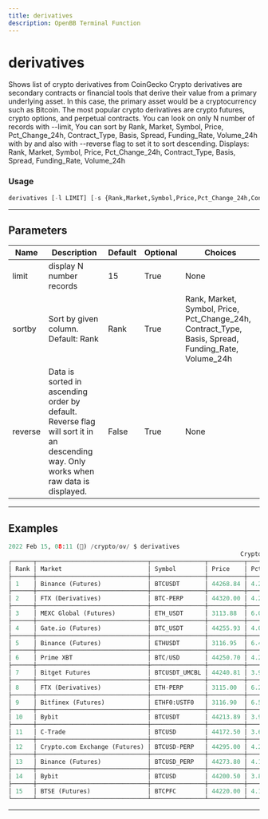 ```yaml
---
title: derivatives
description: OpenBB Terminal Function
---
```


# derivatives

Shows list of crypto derivatives from CoinGecko Crypto derivatives are secondary contracts or financial tools that derive their value from a primary underlying asset. In this case, the primary asset would be a cryptocurrency such as Bitcoin. The most popular crypto derivatives are crypto futures, crypto options, and perpetual contracts. You can look on only N number of records with --limit, You can sort by Rank, Market, Symbol, Price, Pct_Change_24h, Contract_Type, Basis, Spread, Funding_Rate, Volume_24h with by and also with --reverse flag to set it to sort descending. Displays: Rank, Market, Symbol, Price, Pct_Change_24h, Contract_Type, Basis, Spread, Funding_Rate, Volume_24h

### Usage

```python
derivatives [-l LIMIT] [-s {Rank,Market,Symbol,Price,Pct_Change_24h,Contract_Type,Basis,Spread,Funding_Rate,Volume_24h}] [-r]
```

---

## Parameters

| Name | Description | Default | Optional | Choices |
| ---- | ----------- | ------- | -------- | ------- |
| limit | display N number records | 15 | True | None |
| sortby | Sort by given column. Default: Rank | Rank | True | Rank, Market, Symbol, Price, Pct_Change_24h, Contract_Type, Basis, Spread, Funding_Rate, Volume_24h |
| reverse | Data is sorted in ascending order by default. Reverse flag will sort it in an descending way. Only works when raw data is displayed. | False | True | None |


---

## Examples

```python
2022 Feb 15, 08:11 (🦋) /crypto/ov/ $ derivatives
                                                                 Crypto Derivatives
┌──────┬───────────────────────────────┬───────────────┬──────────┬────────────────┬───────────────┬───────┬────────┬──────────────┬────────────────┐
│ Rank │ Market                        │ Symbol        │ Price    │ Pct_Change_24h │ Contract_Type │ Basis │ Spread │ Funding_Rate │ Volume_24h     │
├──────┼───────────────────────────────┼───────────────┼──────────┼────────────────┼───────────────┼───────┼────────┼──────────────┼────────────────┤
│ 1    │ Binance (Futures)             │ BTCUSDT       │ 44268.84 │ 4.20           │ perpetual     │ 0.02  │ 0.01   │ -0.01        │ 14058514627.71 │
├──────┼───────────────────────────────┼───────────────┼──────────┼────────────────┼───────────────┼───────┼────────┼──────────────┼────────────────┤
│ 2    │ FTX (Derivatives)             │ BTC-PERP      │ 44320.00 │ 4.26           │ perpetual     │ -0.07 │ 0.01   │ 0.05         │ 3855173273.68  │
├──────┼───────────────────────────────┼───────────────┼──────────┼────────────────┼───────────────┼───────┼────────┼──────────────┼────────────────┤
│ 3    │ MEXC Global (Futures)         │ ETH_USDT      │ 3113.88  │ 6.05           │ perpetual     │ 0.06  │ 0.01   │ -0.02        │ 742832083.24   │
├──────┼───────────────────────────────┼───────────────┼──────────┼────────────────┼───────────────┼───────┼────────┼──────────────┼────────────────┤
│ 4    │ Gate.io (Futures)             │ BTC_USDT      │ 44255.93 │ 4.07           │ perpetual     │ 0.07  │ 0.01   │ -0.01        │ 1323562150.90  │
├──────┼───────────────────────────────┼───────────────┼──────────┼────────────────┼───────────────┼───────┼────────┼──────────────┼────────────────┤
│ 5    │ Binance (Futures)             │ ETHUSDT       │ 3116.95  │ 6.44           │ perpetual     │ 0.04  │ 0.01   │ -0.02        │ 6311502301.53  │
├──────┼───────────────────────────────┼───────────────┼──────────┼────────────────┼───────────────┼───────┼────────┼──────────────┼────────────────┤
│ 6    │ Prime XBT                     │ BTC/USD       │ 44250.70 │ 4.25           │ perpetual     │ 0.00  │ 0.02   │ 0.00         │ 237445592.24   │
├──────┼───────────────────────────────┼───────────────┼──────────┼────────────────┼───────────────┼───────┼────────┼──────────────┼────────────────┤
│ 7    │ Bitget Futures                │ BTCUSDT_UMCBL │ 44240.81 │ 3.93           │ perpetual     │ -0.01 │ 0.01   │ -0.01        │ 4770121162.81  │
├──────┼───────────────────────────────┼───────────────┼──────────┼────────────────┼───────────────┼───────┼────────┼──────────────┼────────────────┤
│ 8    │ FTX (Derivatives)             │ ETH-PERP      │ 3115.00  │ 6.25           │ perpetual     │ 0.03  │ 0.01   │ 0.00         │ 2193700085.40  │
├──────┼───────────────────────────────┼───────────────┼──────────┼────────────────┼───────────────┼───────┼────────┼──────────────┼────────────────┤
│ 9    │ Bitfinex (Futures)            │ ETHF0:USTF0   │ 3116.90  │ 6.59           │ perpetual     │ 0.05  │ 0.01   │ 0.00         │ 35390334.64    │
├──────┼───────────────────────────────┼───────────────┼──────────┼────────────────┼───────────────┼───────┼────────┼──────────────┼────────────────┤
│ 10   │ Bybit                         │ BTCUSDT       │ 44213.89 │ 3.90           │ perpetual     │ 0.06  │ 0.01   │ -0.01        │ 2873696641.99  │
├──────┼───────────────────────────────┼───────────────┼──────────┼────────────────┼───────────────┼───────┼────────┼──────────────┼────────────────┤
│ 11   │ C-Trade                       │ BTCUSD        │ 44172.50 │ 3.65           │ perpetual     │ 0.16  │ 0.01   │ 0.01         │ 25634007.98    │
├──────┼───────────────────────────────┼───────────────┼──────────┼────────────────┼───────────────┼───────┼────────┼──────────────┼────────────────┤
│ 12   │ Crypto.com Exchange (Futures) │ BTCUSD-PERP   │ 44295.00 │ 4.21           │ perpetual     │ -0.00 │ 0.02   │ 0.00         │ 882778425.04   │
├──────┼───────────────────────────────┼───────────────┼──────────┼────────────────┼───────────────┼───────┼────────┼──────────────┼────────────────┤
│ 13   │ Binance (Futures)             │ BTCUSD_PERP   │ 44273.80 │ 4.16           │ perpetual     │ 0.05  │ 0.01   │ -0.01        │ 5207414861.13  │
├──────┼───────────────────────────────┼───────────────┼──────────┼────────────────┼───────────────┼───────┼────────┼──────────────┼────────────────┤
│ 14   │ Bybit                         │ BTCUSD        │ 44200.50 │ 3.89           │ perpetual     │ 0.10  │ 0.01   │ -0.01        │ 1365988606.18  │
├──────┼───────────────────────────────┼───────────────┼──────────┼────────────────┼───────────────┼───────┼────────┼──────────────┼────────────────┤
│ 15   │ BTSE (Futures)                │ BTCPFC        │ 44220.00 │ 4.10           │ perpetual     │ 0.03  │ 0.01   │ 0.00         │ 1022965434.27  │
└──────┴───────────────────────────────┴───────────────┴──────────┴────────────────┴───────────────┴───────┴────────┴──────────────┴────────────────┘
```
---
